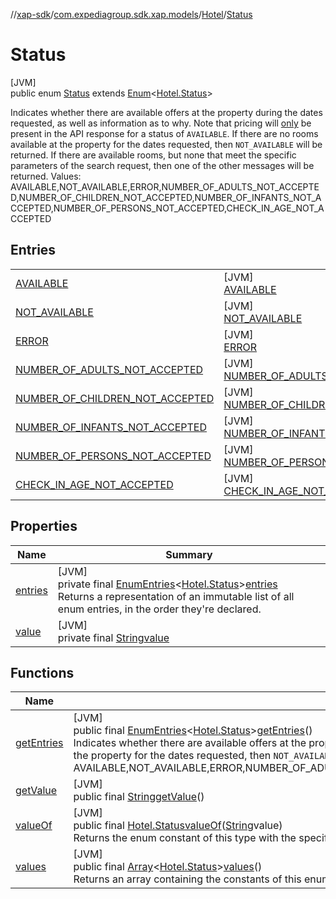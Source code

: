 //[xap-sdk](../../../../index.md)/[com.expediagroup.sdk.xap.models](../../index.md)/[Hotel](../index.md)/[Status](index.md)

# Status

[JVM]\
public enum [Status](index.md) extends [Enum](https://docs.oracle.com/javase/8/docs/api/java/lang/Enum.html)&lt;[Hotel.Status](index.md)&gt;

Indicates whether there are available offers at the property during the dates requested, as well as information as to why.  Note that pricing will <u>only</u> be present in the API response for a status of `AVAILABLE`.  If there are no rooms available at the property for the dates requested, then `NOT_AVAILABLE` will be returned.  If there are available rooms, but none that meet the specific parameters of the search request, then one of the other messages will be returned. Values: AVAILABLE,NOT_AVAILABLE,ERROR,NUMBER_OF_ADULTS_NOT_ACCEPTED,NUMBER_OF_CHILDREN_NOT_ACCEPTED,NUMBER_OF_INFANTS_NOT_ACCEPTED,NUMBER_OF_PERSONS_NOT_ACCEPTED,CHECK_IN_AGE_NOT_ACCEPTED

## Entries

| | |
|---|---|
| [AVAILABLE](-a-v-a-i-l-a-b-l-e/index.md) | [JVM]<br>[AVAILABLE](-a-v-a-i-l-a-b-l-e/index.md) |
| [NOT_AVAILABLE](-n-o-t_-a-v-a-i-l-a-b-l-e/index.md) | [JVM]<br>[NOT_AVAILABLE](-n-o-t_-a-v-a-i-l-a-b-l-e/index.md) |
| [ERROR](-e-r-r-o-r/index.md) | [JVM]<br>[ERROR](-e-r-r-o-r/index.md) |
| [NUMBER_OF_ADULTS_NOT_ACCEPTED](-n-u-m-b-e-r_-o-f_-a-d-u-l-t-s_-n-o-t_-a-c-c-e-p-t-e-d/index.md) | [JVM]<br>[NUMBER_OF_ADULTS_NOT_ACCEPTED](-n-u-m-b-e-r_-o-f_-a-d-u-l-t-s_-n-o-t_-a-c-c-e-p-t-e-d/index.md) |
| [NUMBER_OF_CHILDREN_NOT_ACCEPTED](-n-u-m-b-e-r_-o-f_-c-h-i-l-d-r-e-n_-n-o-t_-a-c-c-e-p-t-e-d/index.md) | [JVM]<br>[NUMBER_OF_CHILDREN_NOT_ACCEPTED](-n-u-m-b-e-r_-o-f_-c-h-i-l-d-r-e-n_-n-o-t_-a-c-c-e-p-t-e-d/index.md) |
| [NUMBER_OF_INFANTS_NOT_ACCEPTED](-n-u-m-b-e-r_-o-f_-i-n-f-a-n-t-s_-n-o-t_-a-c-c-e-p-t-e-d/index.md) | [JVM]<br>[NUMBER_OF_INFANTS_NOT_ACCEPTED](-n-u-m-b-e-r_-o-f_-i-n-f-a-n-t-s_-n-o-t_-a-c-c-e-p-t-e-d/index.md) |
| [NUMBER_OF_PERSONS_NOT_ACCEPTED](-n-u-m-b-e-r_-o-f_-p-e-r-s-o-n-s_-n-o-t_-a-c-c-e-p-t-e-d/index.md) | [JVM]<br>[NUMBER_OF_PERSONS_NOT_ACCEPTED](-n-u-m-b-e-r_-o-f_-p-e-r-s-o-n-s_-n-o-t_-a-c-c-e-p-t-e-d/index.md) |
| [CHECK_IN_AGE_NOT_ACCEPTED](-c-h-e-c-k_-i-n_-a-g-e_-n-o-t_-a-c-c-e-p-t-e-d/index.md) | [JVM]<br>[CHECK_IN_AGE_NOT_ACCEPTED](-c-h-e-c-k_-i-n_-a-g-e_-n-o-t_-a-c-c-e-p-t-e-d/index.md) |

## Properties

| Name | Summary |
|---|---|
| [entries](index.md#-1869760548%2FProperties%2F699445674) | [JVM]<br>private final [EnumEntries](https://kotlinlang.org/api/latest/jvm/stdlib/kotlin.enums/-enum-entries/index.html)&lt;[Hotel.Status](index.md)&gt;[entries](index.md#-1869760548%2FProperties%2F699445674)<br>Returns a representation of an immutable list of all enum entries, in the order they're declared. |
| [value](index.md#-1583408677%2FProperties%2F699445674) | [JVM]<br>private final [String](https://docs.oracle.com/javase/8/docs/api/java/lang/String.html)[value](index.md#-1583408677%2FProperties%2F699445674) |

## Functions

| Name | Summary |
|---|---|
| [getEntries](get-entries.md) | [JVM]<br>public final [EnumEntries](https://kotlinlang.org/api/latest/jvm/stdlib/kotlin.enums/-enum-entries/index.html)&lt;[Hotel.Status](index.md)&gt;[getEntries](get-entries.md)()<br>Indicates whether there are available offers at the property during the dates requested, as well as information as to why.  Note that pricing will <u>only</u> be present in the API response for a status of `AVAILABLE`.  If there are no rooms available at the property for the dates requested, then `NOT_AVAILABLE` will be returned.  If there are available rooms, but none that meet the specific parameters of the search request, then one of the other messages will be returned. Values: AVAILABLE,NOT_AVAILABLE,ERROR,NUMBER_OF_ADULTS_NOT_ACCEPTED,NUMBER_OF_CHILDREN_NOT_ACCEPTED,NUMBER_OF_INFANTS_NOT_ACCEPTED,NUMBER_OF_PERSONS_NOT_ACCEPTED,CHECK_IN_AGE_NOT_ACCEPTED |
| [getValue](get-value.md) | [JVM]<br>public final [String](https://docs.oracle.com/javase/8/docs/api/java/lang/String.html)[getValue](get-value.md)() |
| [valueOf](value-of.md) | [JVM]<br>public final [Hotel.Status](index.md)[valueOf](value-of.md)([String](https://docs.oracle.com/javase/8/docs/api/java/lang/String.html)value)<br>Returns the enum constant of this type with the specified name. The string must match exactly an identifier used to declare an enum constant in this type. (Extraneous whitespace characters are not permitted.) |
| [values](values.md) | [JVM]<br>public final [Array](https://kotlinlang.org/api/latest/jvm/stdlib/kotlin/-array/index.html)&lt;[Hotel.Status](index.md)&gt;[values](values.md)()<br>Returns an array containing the constants of this enum type, in the order they're declared. |

